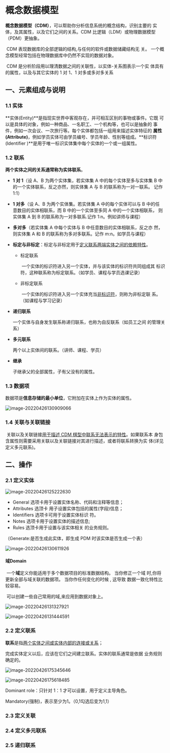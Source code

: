 # 概念数据模型

​	**概念数据模型（CDM）**，可以帮助你分析信息系统的概念结构，识别主要的 实体，及其属性，以及它们之间的关系。CDM 比逻辑（LDM）或物理数据模型 （PDM）更抽象。



​	CDM 表现数据库的全部逻辑的结构,与任何的软件或数据储藏结构无 关。 一个概念模型经常包括在物理数据库中仍然不实现的数据对象。

​	CDM 是分析阶段用以理清数据之间的关联性，以实体-关系图表示一个实 体具有的属性，以及与其它实体的 1 对 1、1 对多或多对多关系



## 一、元素组成与说明

### 1.1 实体

​	**实体(Entity)**是指现实世界中客观存在，并可相互区别的事物或事件。它既 可以是具体的对象，例如一种商品、一名职工、一个机构等，也可以是抽象的 事件，例如一次会议、一次旅行等。每个实体都包括一组用来描述实体特征的 **属性(Attribute)**，例如学员实体可由学员编号、学员年龄、性别等组成。**标识符 (Identifier )**是用于唯一标识实体集中每个实体的一个或一组属性。

### 1.2  联系

**两个实体之间的关系通常称为实体联系**。 

- **1 对 1**（设 A、B 为两个实体集，若实体集 A 中的每个实体至多与实体集 B 中的一个实体联系，反之亦然，则实体集 A 与 B 的联系称为一对一联系。 记作 1:1） 

- **1 对多**（设 A、B 为两个实体集。若实体集 A 中的每个实体可以与 B 中的任 意数目的实体相联系，而 B 中的一个实体至多同 A 中的一个实体相联系， 则实体集 A 到 B 的联系称为一对多联系.记作 1:n。例如讲师与课程） 

- **多对多**（若实体集 A 中每个实体与 B 中任意数目的实体相联系，反之亦 然，则实体集 A 和 B 的联系称为多对多联系。记作 m:n。如学员与课程）

- **标定与非标定**：标定与非标定用于<u>定义联系两端实体之间的依赖特性</u>。

  - 标定联系

    ​	一个实体的标识符进入另一个实体，并与该实体的标识符共同组成其 标识符，这种联系称为标定联系。（如学员、课程与学员选课记录）

  - 非标定联系

    ​	一个实体的标识符进入另一个实体充当<u>非标识符</u>，则称为非标定联 系。（如课程与学习记录）

- **递归联系**

  一个实体与自身发生联系称递归联系，也称为自反联系（如员工之间 的管理关系）

- **多元联系**

  两个以上实体间的联系。（讲师、课程、学员）

- **继承**

  子继承父的全部属性，子有父没有的属性。

### 1.3 数据项

数据项是**信息存储的最小单位**，它附加在实体上作为实体的属性。

![image-20220426130909066](D:\zyb\project\MyNotes\docs\数据仓库\PowerDesigner\PowerDesigner概念数据模型.resource\image-20220426130909066.png)

### 1.4 关联与关联链接

​	关联以及关联链接<u>用于描述 CDM 棋型中联系无法表示的特性</u>。如果联系本 身包含属性则需要采用关联以及关联链接对其进行描述，或者将联系转换为实 体(详见定义多元联系)。



## 二、操作

### 2.1 定义实体

![image-20220426125222630](D:\zyb\project\MyNotes\docs\数据仓库\PowerDesigner\PowerDesigner概念数据模型.resource\image-20220426125222630.png)

- General 选项卡用于设置实体名称、代码和注释等信息；
- Attributes 选顶卡 用子设置实体包括的属性(字段)信息；
- Identifiers 选项卡可用于设置实体标识 符。
- Notes 选项卡用于设置实体的描述信息;
- Rules 选顶卡用于设置与该实体相关 的业务规则。

（Generate:是否生成此实体，即生成 PDM 时该实体是否生成一个表）



![image-20220426130611926](D:\zyb\project\MyNotes\docs\数据仓库\PowerDesigner\PowerDesigner概念数据模型.resource\image-20220426130611926.png)



#### 域Domain

​	一个**域**定义你能适用于多个数据项目的标准数据结构。 当你修正一个域 时,你将更新全部与域关联的数据项。 当你作任何变化的时候 , 这导致 数据一致化特性比较容易。

​	可以创建一些自己常用的域,来应用到数据对象上。

![image-20220426131327921](D:\zyb\project\MyNotes\docs\数据仓库\PowerDesigner\PowerDesigner概念数据模型.resource\image-20220426131327921.png)

![image-20220426131444591](D:\zyb\project\MyNotes\docs\数据仓库\PowerDesigner\PowerDesigner概念数据模型.resource\image-20220426131444591.png)

### 2.2 定义联系

**联系**是指<u>两个实体之间或实体内部的连接或关系</u>； 

完成实体定义以后，应该在它们之间建立联系。实体的联系通常是依据 业务规则确定的。

![image-20220426175345646](D:\zyb\project\MyNotes\docs\数据仓库\PowerDesigner\PowerDesigner概念数据模型.resource\image-20220426175345646.png)

![image-20220426175618485](D:\zyb\project\MyNotes\docs\数据仓库\PowerDesigner\PowerDesigner概念数据模型.resource\image-20220426175618485.png)

Dominant role：只针对 1：1 才可以设置，用于定义主导角色。

Mandatory(强制)，表示至少为1。（0,1勾选后变为1,1）

### 2.3 定义关联



### 2.4 定义多元联系



### 2.5 递归联系
